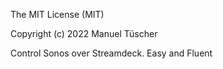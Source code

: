 The MIT License (MIT)

Copyright (c) 2022 Manuel Tüscher

Control Sonos over Streamdeck. Easy and Fluent